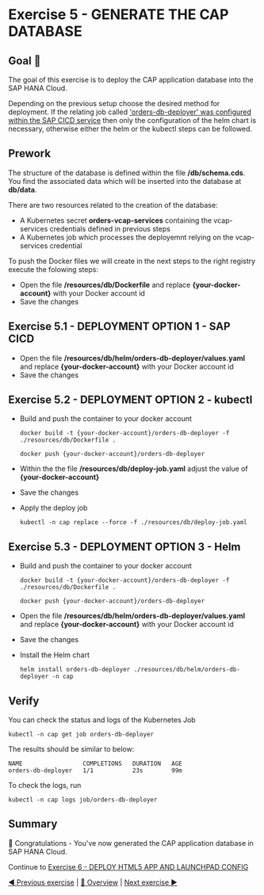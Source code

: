 # Exercise 5 - GENERATE THE CAP DATABASE

## Goal 🎯

The goal of this exercise is to deploy the CAP application database into the SAP HANA Cloud.

Depending on the previous setup choose the desired method for deployment. If the relating job called ['orders-db-deployer' was configured within the SAP CICD service](../ex3#exercise-353---orders-db-deployer---optional) then only the configuration of the helm chart is necessary, otherwise either the helm or the kubectl steps can be followed.

## Prework

The structure of the database is defined within the file **/db/schema.cds**. You find the associated data which will be inserted into the database at **db/data**.

There are two resources related to the creation of the database:

- A Kubernetes secret **orders-vcap-services** containing the vcap-services credentials defined in previous steps
- A Kubernetes job which processes the deployemnt relying on the vcap-services credential

To push the Docker files we will create in the next steps to the right registry execute the folowing steps:

- Open the file **/resources/db/Dockerfile** and replace **{your-docker-account}** with your Docker account id
- Save the changes

## Exercise 5.1 - DEPLOYMENT OPTION 1 - SAP CICD

- Open the file **/resources/db/helm/orders-db-deployer/values.yaml** and replace **{your-docker-account}** with your Docker account id
- Save the changes

## Exercise 5.2 - DEPLOYMENT OPTION 2 - kubectl

- Build and push the container to your docker account

  ```shell
  docker build -t {your-docker-account}/orders-db-deployer -f ./resources/db/Dockerfile .

  docker push {your-docker-account}/orders-db-deployer
  ```

- Within the the file **/resources/db/deploy-job.yaml** adjust the value of **{your-docker-account}**
- Save the changes
- Apply the deploy job

  ```shell
  kubectl -n cap replace --force -f ./resources/db/deploy-job.yaml
  ```

## Exercise 5.3 - DEPLOYMENT OPTION 3 - Helm

- Build and push the container to your docker account

  ```shell
  docker build -t {your-docker-account}/orders-db-deployer -f ./resources/db/Dockerfile .

  docker push {your-docker-account}/orders-db-deployer
  ```

- Open the file **/resources/db/helm/orders-db-deployer/values.yaml** and replace **{your-docker-account}** with your Docker account id
- Save the changes
- Install the Helm chart

  ```shell
  helm install orders-db-deployer ./resources/db/helm/orders-db-deployer -n cap
  ```

## Verify

You can check the status and logs of the Kubernetes Job

```shell
kubectl -n cap get job orders-db-deployer
```

The results should be similar to below:

```
NAME                 COMPLETIONS   DURATION   AGE
orders-db-deployer   1/1           23s        99m
```

To check the logs, run

```shell
kubectl -n cap logs job/orders-db-deployer
```

## Summary

🎉 Congratulations - You've now generated the CAP application database in SAP HANA Cloud.

Continue to [Exercise 6 - DEPLOY HTML5 APP AND LAUNCHPAD CONFIG](../ex6/README.md)

[◀ Previous exercise](../ex4/README.md) | [🔼 Overview](../../README.md) | [Next exercise ▶](../ex6/README.md)
